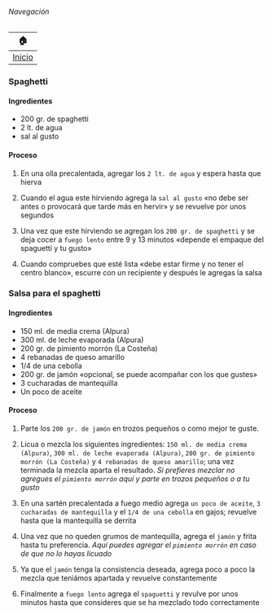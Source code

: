 ###### Navegación
| 🏠 |
| - |
| [Inicio](./README.md) |

### Spaghetti

#### Ingredientes

- 200 gr. de spaghetti
- 2 lt. de agua
- sal al gusto

#### Proceso

1. En una olla precalentada, agregar los ```2 lt. de agua``` y espera hasta que hierva

2. Cuando el agua este hirviendo agrega la ``sal al gusto`` «no debe ser antes o provocará que tarde más en hervir» y se revuelve por unos segundos

3. Una vez que este hirviendo se agregan los ```200 gr. de spaghetti``` y se deja cocer a ```fuego lento``` entre 9 y 13 minutos «depende el empaque del spaguetti y tu gusto»

4. Cuando compruebes que esté lista «debe estar firme y no tener el centro blanco», escurre con un recipiente y después le agregas la salsa

### Salsa para el spaghetti

#### Ingredientes

- 150 ml. de media crema (Alpura)
- 300 ml. de leche evaporada (Alpura)
- 200 gr. de pimiento morrón (La Costeña)
- 4 rebanadas de queso amarillo
- 1/4 de una cebolla
- 200 gr. de jamón «opcional, se puede acompañar con los que gustes»
- 3 cucharadas de mantequilla
- Un poco de aceite

#### Proceso

1. Parte los ```200 gr. de jamón``` en trozos pequeños o como mejor te guste.

2. Licua o mezcla los siguientes ingredientes: ```150 ml. de media crema (Alpura)```, ```300 ml. de leche evaporada (Alpura)```, ```200 gr. de pimiento morrón (La Costeña)``` y ```4 rebanadas de queso amarillo```; una vez terminada la mezcla aparta el resultado. *Si prefieres mezclar no agregues el ```pimiento morrón``` aquí y parte en trozos pequeños o a tu gusto*

3. En una sartén precalentada a fuego medio agrega ```un poco de aceite```, ```3 cucharadas de mantequilla``` y el ```1/4 de una cebolla``` en gajos; revuelve hasta que la mantequilla se derrita

4. Una vez que no queden grumos de mantequilla, agrega el ```jamón``` y frita hasta tu preferencia. *Aquí puedes agregar el ```pimiento morrón``` en caso de que no lo hayas licuado*

5. Ya que el ```jamón``` tenga la consistencia deseada, agrega poco a poco la mezcla que teniámos apartada y revuelve constantemente

6. Finalmente a ```fuego lento``` agrega el ```spaguetti``` y revulve por unos minutos hasta que consideres que se ha mezclado todo correctamente